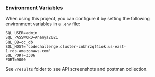 ### Environment Variables

When using this project, you can configure it by setting the following environment variables in a `.env` file:

```plaintext
SQL_USER=admin
SQL_PASSWORD=Ananya2021
SQL_DB=cc_db
SQL_HOST='codechallenge.cluster-cnbhrzqf4iok.us-east-1.rds.amazonaws.com'
SQL_PORT=3306
PORT=9000
```
See `/results` folder to see API screenshots and postman collection.
